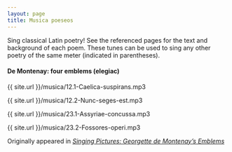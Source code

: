 ```yaml
---
layout: page
title: Musica poeseos
---
```


Sing classical Latin poetry! See the referenced pages for the text and background of each poem. These tunes can be used to sing any other poetry of the same meter (indicated in parentheses).

#### De Montenay: four emblems (elegiac)
{{ site.url }}/musica/12.1-Caelica-suspirans.mp3

{{ site.url }}/musica/12.2-Nunc-seges-est.mp3

{{ site.url }}/musica/23.1-Assyriae-concussa.mp3

{{ site.url }}/musica/23.2-Fossores-operi.mp3

Originally appeared in <a href="https://davenantinstitute.org/singing-pictures-georgette-de-montenays-emblems/">
			<em>Singing Pictures: Georgette de Montenay’s Emblems <i class="fa fa-external-link" aria-hidden="true"></i></a>